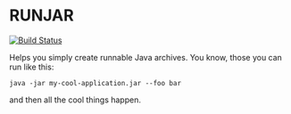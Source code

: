# RUNJAR

[![Build Status](https://travis-ci.org/pkozelka/runjar?branch=master)](https://travis-ci.org/pkozelka/runjar)

Helps you simply create runnable Java archives. You know, those you can run like this:

```
java -jar my-cool-application.jar --foo bar
```

and then all the cool things happen.
